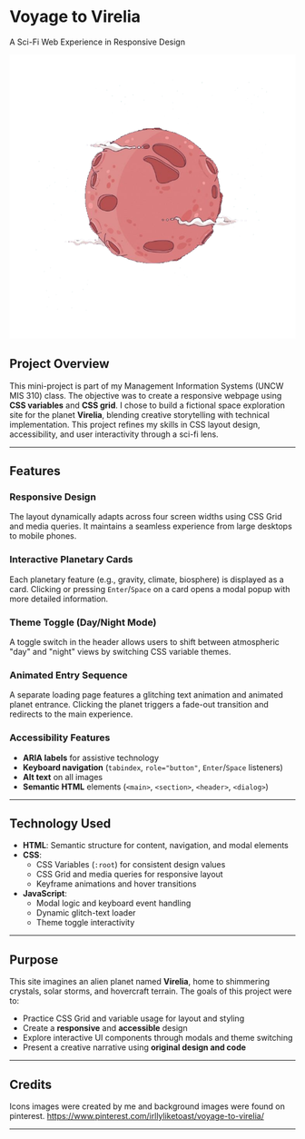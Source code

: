# Voyage to Virelia   
A Sci-Fi Web Experience in Responsive Design

<p align="center">
  <img src="https://github.com/irllyliketoast/Voyage-to-Virelia/blob/c953b12bd24fd23ead021f1af720e9fb92a32ff1/images/virelia-planet.png" width="1500" height ="500">
</p>

## Project Overview  
This mini-project is part of my Management Information Systems (UNCW MIS 310) class. The objective was to create a responsive webpage using **CSS variables** and **CSS grid**. I chose to build a fictional space exploration site for the planet **Virelia**, blending creative storytelling with technical implementation. This project refines my skills in CSS layout design, accessibility, and user interactivity through a sci-fi lens.

---

## Features  

### Responsive Design  
The layout dynamically adapts across four screen widths using CSS Grid and media queries. It maintains a seamless experience from large desktops to mobile phones.

### Interactive Planetary Cards  
Each planetary feature (e.g., gravity, climate, biosphere) is displayed as a card. Clicking or pressing `Enter`/`Space` on a card opens a modal popup with more detailed information.

### Theme Toggle (Day/Night Mode)  
A toggle switch in the header allows users to shift between atmospheric "day" and "night" views by switching CSS variable themes.

### Animated Entry Sequence  
A separate loading page features a glitching text animation and animated planet entrance. Clicking the planet triggers a fade-out transition and redirects to the main experience.

### Accessibility Features  
- **ARIA labels** for assistive technology
- **Keyboard navigation** (`tabindex`, `role="button"`, `Enter`/`Space` listeners)
- **Alt text** on all images
- **Semantic HTML** elements (`<main>`, `<section>`, `<header>`, `<dialog>`)

---

## Technology Used  

- **HTML**: Semantic structure for content, navigation, and modal elements  
- **CSS**:  
  - CSS Variables (`:root`) for consistent design values  
  - CSS Grid and media queries for responsive layout  
  - Keyframe animations and hover transitions  
- **JavaScript**:  
  - Modal logic and keyboard event handling  
  - Dynamic glitch-text loader  
  - Theme toggle interactivity

---

## Purpose  
This site imagines an alien planet named **Virelia**, home to shimmering crystals, solar storms, and hovercraft terrain. The goals of this project were to:

- Practice CSS Grid and variable usage for layout and styling
- Create a **responsive** and **accessible** design
- Explore interactive UI components through modals and theme switching
- Present a creative narrative using **original design and code**

---

## Credits  
Icons images were created by me and background images were found on pinterest. https://www.pinterest.com/irllyliketoast/voyage-to-virelia/ 

---

